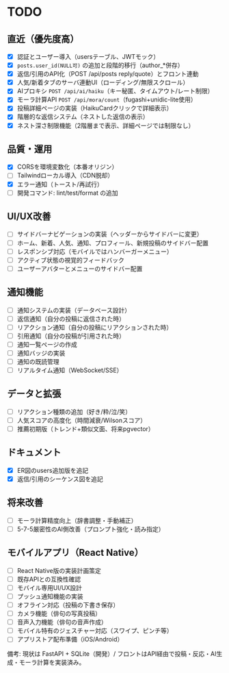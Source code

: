 # TODO

## 直近（優先度高）
- [x] 認証とユーザー導入（usersテーブル、JWTモック）
- [x] `posts.user_id(NULL可)` の追加と段階的移行（author_*併存）
- [x] 返信/引用のAPI化（POST /api/posts reply/quote）とフロント連動
- [x] 人気/新着タブのサーバ連動UI（ローディング/無限スクロール）
- [x] AIプロキシ `POST /api/ai/haiku`（キー秘匿、タイムアウト/レート制限）
- [x] モーラ計算API `POST /api/mora/count`（fugashi+unidic-lite使用）
- [x] 投稿詳細ページの実装（HaikuCardクリックで詳細表示）
- [x] 階層的な返信システム（ネストした返信の表示）
- [x] ネスト深さ制限機能（2階層まで表示、詳細ページでは制限なし）

## 品質・運用
- [x] CORSを環境変数化（本番オリジン）
- [ ] Tailwindローカル導入（CDN脱却）
- [x] エラー通知（トースト/再試行）
- [ ] 開発コマンド: lint/test/format の追加

## UI/UX改善
- [ ] サイドバーナビゲーションの実装（ヘッダーからサイドバーに変更）
- [ ] ホーム、新着、人気、通知、プロフィール、新規投稿のサイドバー配置
- [ ] レスポンシブ対応（モバイルではハンバーガーメニュー）
- [ ] アクティブ状態の視覚的フィードバック
- [ ] ユーザーアバターとメニューのサイドバー配置

## 通知機能
- [ ] 通知システムの実装（データベース設計）
- [ ] 返信通知（自分の投稿に返信された時）
- [ ] リアクション通知（自分の投稿にリアクションされた時）
- [ ] 引用通知（自分の投稿が引用された時）
- [ ] 通知一覧ページの作成
- [ ] 通知バッジの実装
- [ ] 通知の既読管理
- [ ] リアルタイム通知（WebSocket/SSE）

## データと拡張
- [ ] リアクション種類の追加（好き/粋/泣/笑）
- [ ] 人気スコアの高度化（時間減衰/Wilsonスコア）
- [ ] 推薦初期版（トレンド+類似文面、将来pgvector）

## ドキュメント
- [x] ER図のusers追加版を追記
- [x] 返信/引用のシーケンス図を追記

## 将来改善
- [ ] モーラ計算精度向上（辞書調整・手動補正）
- [ ] 5-7-5厳密性のAI側改善（プロンプト強化・読み指定）

## モバイルアプリ（React Native）
- [ ] React Native版の実装計画策定
- [ ] 既存APIとの互換性確認
- [ ] モバイル専用UI/UX設計
- [ ] プッシュ通知機能の実装
- [ ] オフライン対応（投稿の下書き保存）
- [ ] カメラ機能（俳句の写真投稿）
- [ ] 音声入力機能（俳句の音声作成）
- [ ] モバイル特有のジェスチャー対応（スワイプ、ピンチ等）
- [ ] アプリストア配布準備（iOS/Android）

備考: 現状は FastAPI + SQLite（開発）/ フロントはAPI経由で投稿・反応・AI生成・モーラ計算を実装済み。


